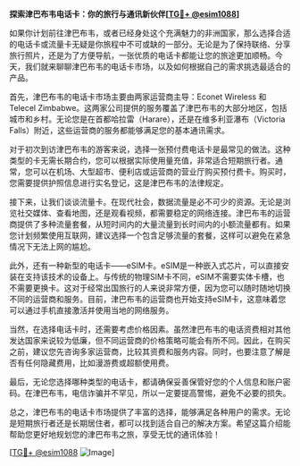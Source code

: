 **探索津巴布韦电话卡：你的旅行与通讯新伙伴[[TG💪+ @esim1088](https://t.me/s/esim1088)]**

如果你计划前往津巴布韦，或者已经身处这个充满魅力的非洲国家，那么选择合适的电话卡或流量卡无疑是你旅程中不可或缺的一部分。无论是为了保持联络、分享旅行照片，还是为了方便导航，一张优质的电话卡都能让您的旅途更加顺畅。今天，我们就来聊聊津巴布韦的电话卡市场，以及如何根据自己的需求挑选最适合的产品。

首先，津巴布韦的电话卡市场主要由两家运营商主导：Econet Wireless 和 Telecel Zimbabwe。这两家公司提供的服务覆盖了津巴布韦的大部分地区，包括城市和乡村。无论您是在首都哈拉雷（Harare），还是在维多利亚瀑布（Victoria Falls）附近，这些运营商的服务都能够满足您的基本通讯需求。

对于初次到访津巴布韦的游客来说，选择一张预付费电话卡是最常见的做法。这种类型的卡无需长期合约，您可以根据实际使用量充值，非常适合短期旅行者。通常，您可以在机场、大型超市、便利店或运营商的营业厅购买预付费卡。购买时，您需要提供护照信息进行实名登记，这是津巴布韦的法律规定。

接下来，让我们谈谈流量卡。在现代社会，数据流量是必不可少的资源。无论是浏览社交媒体、查看地图，还是观看视频，都需要稳定的网络连接。津巴布韦的运营商提供了多种流量套餐，从短时间内的大量流量到长时间内的小额流量都有。如果您计划频繁使用互联网，建议选择一个包含足够流量的套餐，这样可以避免在紧急情况下无法上网的尴尬。

此外，还有一种新型的电话卡——eSIM卡。eSIM是一种嵌入式芯片，可以直接安装在支持该技术的设备上。与传统的物理SIM卡不同，eSIM不需要实体卡槽，也不需要更换卡。这对于经常出国旅行的人来说非常方便，因为您可以随时随地切换不同的运营商和服务。目前，津巴布韦的运营商也开始支持eSIM卡，这意味着您可以通过手机直接激活并使用当地的网络服务。

当然，在选择电话卡时，还需要考虑价格因素。虽然津巴布韦的电话资费相对其他发达国家来说较为低廉，但不同运营商的价格策略可能会有所不同。因此，在购买之前，建议您先咨询多家运营商，比较其资费和服务内容。同时，也要注意了解是否有任何隐藏费用，比如漫游费或超额使用费。

最后，无论您选择哪种类型的电话卡，都请确保妥善保管好您的个人信息和账户密码。在津巴布韦，电信诈骗并不罕见，所以一定要提高警惕，避免不必要的损失。

总之，津巴布韦的电话卡市场提供了丰富的选择，能够满足各种用户的需求。无论是短期旅行者还是长期居住者，都可以找到适合自己的解决方案。希望这篇介绍能帮助您更好地规划您的津巴布韦之旅，享受无忧的通讯体验！

[[TG💪+ @esim1088](https://t.me/s/esim1088) ![Image](https://i.postimg.cc/4NQfJmqS/Snipaste-2025-05-13-00-14-12.png)]